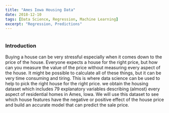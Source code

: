```yaml
---
title: "Ames Iowa Housing Data"
date: 2018-12-10
tags: [Data Science, Regression, Machine Learning]
excerpt: "Regression, Predictions"
---
```


<img src="{{ site.url }}{{ site.baseurl }}/images/house-sale.jpg" alt="">

### **Introduction**

Buying a house can be very stressful especially when it comes down to the price of the house. Everyone expects a house for the right price, but how can you measure the value of the price without measuring every aspect of the house. It might be possible to calculate all of these things, but it can be very time consuming and tiring. This is where data science can be used to help to pick the right house for the right price. we obtain the housing dataset which includes 79 explanatory variables describing (almost) every aspect of residential homes in Ames, Iowa. We will use this dataset to see which house features have the negative or positive effect of the house price and build an accurate model that can predict the sale price.
